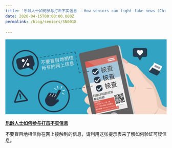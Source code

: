 ```yaml
---
title: '乐龄人士如何参与打击不实信息 - How seniors can fight fake news (Chinese)'
date: 2020-04-15T00:00:00.000Z
permalink: /blog/seniors/SN0018

---
```



 ![](../../../images/seniors-fake-news-chinese.JPG)

[**乐龄人士如何参与打击不实信息**](/infographic/Marcus-Chin-Chinese-R2.pdf)

不要盲目地相信你在网上接触到的信息，请利用这张提示表来了解如何验证可疑信息。



